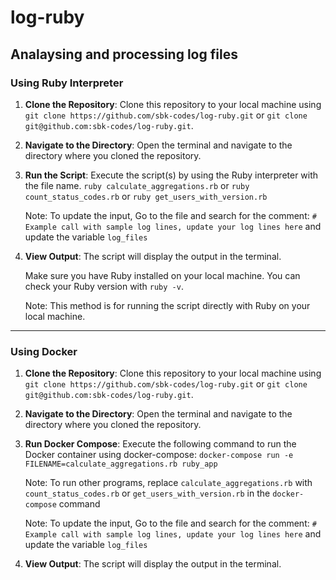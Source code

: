 # log-ruby
## Analaysing and processing log files

### Using Ruby Interpreter
1. **Clone the Repository**: Clone this repository to your local machine using `git clone https://github.com/sbk-codes/log-ruby.git` or `git clone git@github.com:sbk-codes/log-ruby.git`.

2. **Navigate to the Directory**: Open the terminal and navigate to the directory where you cloned the repository.

3. **Run the Script**: Execute the script(s) by using the Ruby interpreter with the file name.
`ruby calculate_aggregations.rb` or `ruby count_status_codes.rb` or `ruby get_users_with_version.rb`

      Note: To update the input, Go to the file and search for the comment: `# Example call with sample log lines, update your log lines here` and update the variable `log_files`

4. **View Output**: The script will display the output in the terminal.

      Make sure you have Ruby installed on your local machine. You can check your Ruby version with `ruby -v`.

      Note: This method is for running the script directly with Ruby on your local machine.

---

### Using Docker
1. **Clone the Repository**: Clone this repository to your local machine using `git clone https://github.com/sbk-codes/log-ruby.git` or `git clone git@github.com:sbk-codes/log-ruby.git`.

2. **Navigate to the Directory**: Open the terminal and navigate to the directory where you cloned the repository.

3. **Run Docker Compose**: Execute the following command to run the Docker container using docker-compose:
   `docker-compose run -e FILENAME=calculate_aggregations.rb ruby_app`

    Note: To run other programs, replace `calculate_aggregations.rb` with `count_status_codes.rb` or `get_users_with_version.rb` in the `docker-compose` command

    Note: To update the input, Go to the file and search for the comment: `# Example call with sample log lines, update your log lines here` and update the variable `log_files`

4. **View Output**: The script will display the output in the terminal.
